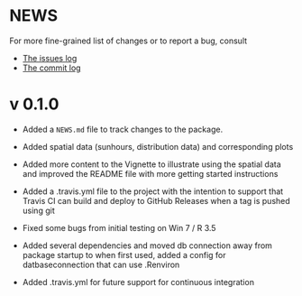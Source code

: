 NEWS
====

For more fine-grained list of changes or to report a bug, consult 

* [The issues log](https://github.com/rekonstrukt/swedishbutterflies/issues)
* [The commit log](https://github.com/rekonstrukt/swedishbutterflies/commits/master)

# v 0.1.0

* Added a `NEWS.md` file to track changes to the package.

* Added spatial data (sunhours, distribution data) and corresponding plots

* Added more content to the Vignette to illustrate using the spatial data and improved the README file with more getting started instructions

* Added a .travis.yml file to the project with the intention to support that Travis CI can build and deploy to GitHub Releases when a tag is pushed using git

* Fixed some bugs from initial testing on Win 7 / R 3.5

* Added several dependencies and moved db connection away from package startup to when first used, added a config for datbaseconnection that can use .Renviron

* Added .travis.yml for future support for continuous integration
